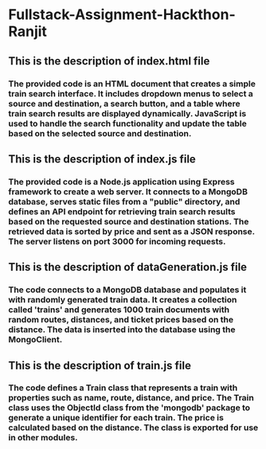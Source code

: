 # Fullstack-Assignment-Hackthon-Ranjit
<h2>This is the description of index.html file</h2>
<h3>The provided code is an HTML document that creates a simple train search interface. It includes dropdown menus to select a source and destination, a search button, and a table where train search results are displayed dynamically. JavaScript is used to handle the search functionality and update the table based on the selected source and destination.</h3>
<h2>This is the description of index.js file</h2>
<h3>The provided code is a Node.js application using Express framework to create a web server. It connects to a MongoDB database, serves static files from a "public" directory, and defines an API endpoint for retrieving train search results based on the requested source and destination stations. The retrieved data is sorted by price and sent as a JSON response. The server listens on port 3000 for incoming requests.</h3>
<h2>This is the description of dataGeneration.js file</h2>
<h3>The code connects to a MongoDB database and populates it with randomly generated train data. It creates a collection called 'trains' and generates 1000 train documents with random routes, distances, and ticket prices based on the distance. The data is inserted into the database using the MongoClient.</h3>
<h2>This is the description of train.js file</h2>
<h3>The code defines a Train class that represents a train with properties such as name, route, distance, and price. The Train class uses the ObjectId class from the 'mongodb' package to generate a unique identifier for each train. The price is calculated based on the distance. The class is exported for use in other modules.</h3>
